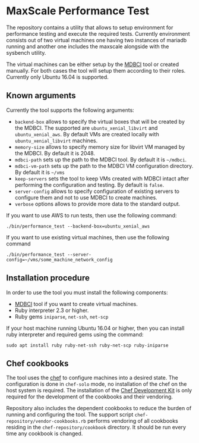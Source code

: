 # MaxScale Performance Test

The repository contains a utility that allows to setup environment for performance testing and execute the required tests. Currently environment consists out of two virtual machines one having two instances of mariadb running and another one includes the maxscale alongside with the sysbench utility.

The virtual machines can be either setup by the [MDBCI](https://github.com/mariadb-corporation/mdbci) tool or created manually. For both cases the tool will setup them according to their roles. Currently only Ubuntu 16.04 is supported.

## Known arguments

Currently the tool supports the following arguments:

- `backend-box` allows to specify the virtual boxes that will be created by the MDBCI. The supported are `ubuntu_xenial_libvirt` and `ubuntu_xenial_aws`. By default VMs are created locally with `ubuntu_xenial_libvirt` machines.
- `memory-size` allows to specify memory size for libvirt VM managed by the MDBCI. By default it is 2048.
- `mdbci-path` sets up the path to the MDBCI tool. By default it is `~/mdbci`.
- `mdbci-vm-path` sets up the path to the MDBCI VM configuration directory. By default it is `~/vms`
- `keep-servers` sets the tool to keep VMs created with MDBCI intact after performing the configuration and testing. By default is `false`.
- `server-config` allows to specify configuration of existing servers to configure them and not to use MDBCI to create machines.
- `verbose` options allows to provide more data to the standard output.

If you want to use AWS to run tests, then use the following command:

```
./bin/performance_test --backend-box=ubuntu_xenial_aws
```

If you want to use existing virtual machines, then use the following command
```
./bin/performance_test --server-config=~/vms/some_machine_network_config
```

## Installation procedure

In order to use the tool you must install the following components:

- [MDBCI](https://github.com/mariadb-corporation/mdbci) tool if you want to create virtual machines.
- Ruby interpreter 2.3 or higher.
- Ruby gems `iniparse`, `net-ssh`, `net-scp`

If your host machine running Ubuntu 16.04 or higher, then you can install ruby interpreter and required gems using the command:

```
sudo apt install ruby ruby-net-ssh ruby-net-scp ruby-iniparse
```

## Chef cookbooks

The tool uses the [chef](https://www.chef.io/chef/) to configure machines into a desired state. The configuration is done in `chef-solo` mode, no installation of the chef on the host system is required. The installation of the [Chef Development Kit](https://downloads.chef.io/chefdk) is only required for the development of the cookbooks and their vendoring.

Repository also includes the dependent cookbooks to reduce the burden of running and configuring the tool. The support script `chef-repository/vendor-cookbooks.rb` performs vendoring of all cookbooks residing in the `chef-repository/cookbook` directory. It should be run every time any cookbook is changed.
